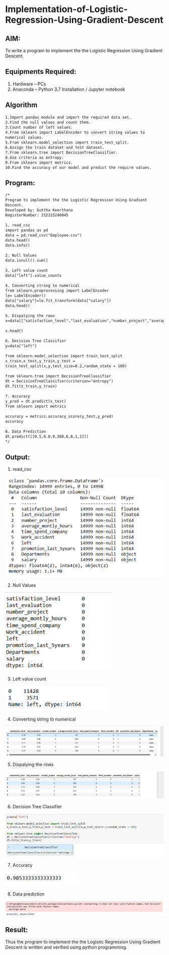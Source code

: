# Implementation-of-Logistic-Regression-Using-Gradient-Descent

## AIM:
To write a program to implement the the Logistic Regression Using Gradient Descent.

## Equipments Required:
1. Hardware – PCs
2. Anaconda – Python 3.7 Installation / Jupyter notebook

## Algorithm
```
1.Import pandas module and import the required data set.
2.Find the null values and count them.
3.Count number of left values.
4.From sklearn import LabelEncoder to convert string values to numerical values.
5.From sklearn.model_selection import train_test_split.
6.Assign the train dataset and test dataset.
7.From sklearn.tree import DecisionTreeClassifier.
8.Use criteria as entropy.
9.From sklearn import metrics.
10.Find the accuracy of our model and predict the require values.
```

## Program:
```
/*
Program to implement the the Logistic Regression Using Gradient Descent.
Developed by: Guttha Keerthana
RegisterNumber: 212223240045

1. read_csv
import pandas as pd
data = pd.read_csv("Employee.csv")
data.head()
data.info()

2. Null Values 
data.isnull().sum()

3. Left value count
data["left"].value_counts

4. Converting string to numerical
from sklearn.preprocessing import LabelEncoder
le= LabelEncoder()
data["salary"]=le.fit_transform(data["salary"])
data.head()

5. Dispalying the rows
x=data[["satisfaction_level","last_evaluation","number_project","average_montly_hours","time_spend_company","Work_accident","promotion_last_5years","salary"]]

x.head()

6. Decision Tree Classifier
y=data["left"]

from sklearn.model_selection import train_test_split
x_train,x_test,y_train,y_test = train_test_split(x,y,test_size=0.2,random_state = 100)

from sklearn.tree import DecisionTreeClassifier
dt = DecisionTreeClassifier(criterion="entropy")
dt.fit(x_train,y_train)

7. Accuracy
y_pred = dt.predict(x_test)
from sklearn import metrics

accuracy = metrics.accuracy_score(y_test,y_pred)
accuracy

8. Data Prediction
dt.predict([[0.5,0.8,9,260,6,0,1,2]])
*/
```

## Output:

1. read_csv

![](1.png)

2. Null Values 

![](2.png)

3. Left value count

![](3.png)

4. Converting string to numerical

![](4.png)

5. Dispalying the rows

![](5.png)

6. Decision Tree Classifier

![](6.png)

7. Accuracy

![](7.png)

8. Data prediction

![](8.png)


## Result:
Thus the program to implement the the Logistic Regression Using Gradient Descent is written and verified using python programming.

